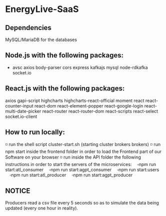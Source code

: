 # EnergyLive-SaaS
## Dependencies
MySQL/MariaDB for the databases

## Node.js with the following packages:

- avsc
axios
body-parser
cors
express
kafkajs
mysql
node-rdkafka
socket.io
## React.js with the following packages:

axios
gapi-script
highcharts
highcharts-react-official
moment
react
react-counter-input
react-dom
react-element-popper
react-google-login
react-multi-date-picker
react-router
react-router-dom
react-scripts
react-select
socket.io-client
## How to run locally:
◽ run the shell script cluster-start.sh (starting cluster brokers brokers)
◽ run npm start inside the frontend folder in order to load the Frontend part of our Software on your browser
◽ run inside the API folder the following instructions in order to start the servers of the microservices:
 ▫️npm run start:atl_consumer
 ▫️npm run start:agpt_consumer
 ▫️npm run start:users
 ▫️npm run start:atl_producer
 ▫️npm run start:agpt_producer

## NOTICE
Producers read a csv file every 5 seconds so as to simulate the data being updated (every one hour in reality).
